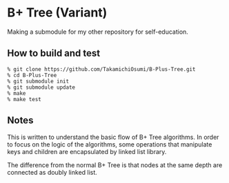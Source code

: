 # B+ Tree (Variant)

Making a submodule for my other repository for self-education.

## How to build and test

```
% git clone https://github.com/TakamichiOsumi/B-Plus-Tree.git
% cd B-Plus-Tree
% git submodule init
% git submodule update
% make
% make test
```

## Notes

This is written to understand the basic flow of B+ Tree algorithms. In order to focus on the logic of the algorithms, some operations that manipulate keys and children are encapsulated by linked list library.

The difference from the normal B+ Tree is that nodes at the same depth are connected as doubly linked list.
